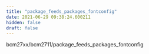 ```yaml
---
title: "package_feeds_packages_fontconfig"
date: 2021-06-29 09:38:24.600211
hidden: false
draft: false
---
```


bcm27xx/bcm2711/package_feeds_packages_fontconfig

